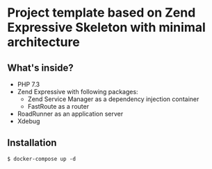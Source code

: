 # Project template based on Zend Expressive Skeleton with minimal architecture

## What's inside?

* PHP 7.3
* Zend Expressive with following packages:
  * Zend Service Manager as a dependency injection container
  * FastRoute as a router
* RoadRunner as an application server
* Xdebug

## Installation

```
$ docker-compose up -d
```
